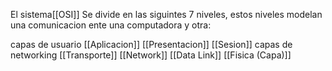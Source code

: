 El sistema[[OSI]] Se divide en las siguintes 7 niveles, estos niveles modelan una comunicacion ente una computadora y otra:

capas de usuario
[[Aplicacion]]
[[Presentacion]]
[[Sesion]]
capas de networking
[[Transporte]]
[[Network]]
[[Data Link]]
[[Fisica (Capa)]]
